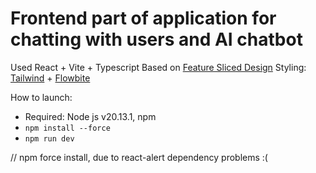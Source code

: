 # Frontend part of application for chatting with users and AI chatbot

Used React + Vite + Typescript
Based on [Feature Sliced Design](https://feature-sliced.design/)
Styling: [Tailwind](https://tailwindcss.com/) + [Flowbite](https://flowbite-react.com/)

How to launch:

- Required: Node js v20.13.1, npm
- `npm install --force`
- `npm run dev`

// npm force install, due to react-alert dependency problems :(

